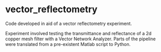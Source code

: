 # vector_reflectometry
Code developed in aid of a vector reflectometry experiment.

Experiment involved testing the transmittance and reflectance of a 2d copper mesh filter with a Vector Network Analyzer.
Parts of the pipeline were translated from a pre-existent Matlab script to Python.
